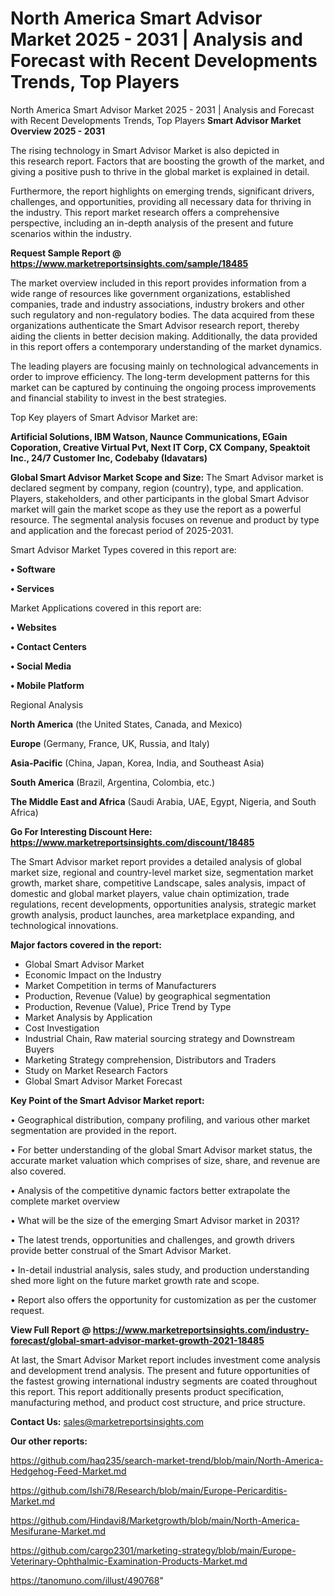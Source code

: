 # North America Smart Advisor Market 2025 - 2031 | Analysis and Forecast with Recent Developments Trends, Top Players
North America Smart Advisor Market 2025 - 2031 | Analysis and Forecast with Recent Developments Trends, Top Players
<Strong> Smart Advisor Market Overview 2025 - 2031</strong>

The rising technology in Smart Advisor Market is also depicted in this research report. Factors that are boosting the growth of the market, and giving a positive push to thrive in the global market is explained in detail.

Furthermore, the report highlights on emerging trends, significant drivers, challenges, and opportunities, providing all necessary data for thriving in the industry. This report market research offers a comprehensive perspective, including an in-depth analysis of the present and future scenarios within the industry.

<strong>Request Sample Report @ <a href=https://www.marketreportsinsights.com/sample/18485>https://www.marketreportsinsights.com/sample/18485</a></strong>

The market overview included in this report provides information from a wide range of resources like government organizations, established companies, trade and industry associations, industry brokers and other such regulatory and non-regulatory bodies. The data acquired from these organizations authenticate the Smart Advisor research report, thereby aiding the clients in better decision making. Additionally, the data provided in this report offers a contemporary understanding of the market dynamics.

The leading players are focusing mainly on technological advancements in order to improve efficiency. The long-term development patterns for this market can be captured by continuing the ongoing process improvements and financial stability to invest in the best strategies.

Top Key players of Smart Advisor Market are:

<strong>Artificial Solutions, IBM Watson, Naunce Communications, EGain Coporation, Creative Virtual Pvt, Next IT Corp, CX Company, Speaktoit Inc., 24/7 Customer Inc, Codebaby (Idavatars)</strong>

<strong><b>Global Smart Advisor Market Scope and Size:</b></strong>
The Smart Advisor market is declared segment by company, region (country), type, and application. Players, stakeholders, and other participants in the global Smart Advisor market will gain the market scope as they use the report as a powerful resource. The segmental analysis focuses on revenue and product by type and application and the forecast period of 2025-2031.

Smart Advisor Market Types covered in this report are:

<strong>• Software

• Services</strong>

Market Applications covered in this report are:

<strong>• Websites

• Contact Centers

• Social Media

• Mobile Platform</strong> 

Regional Analysis

<strong>North America</strong> (the United States, Canada, and Mexico)

<strong>Europe</strong> (Germany, France, UK, Russia, and Italy)

<strong>Asia-Pacific</strong> (China, Japan, Korea, India, and Southeast Asia)

<strong>South America</strong> (Brazil, Argentina, Colombia, etc.)

<strong>The Middle East and Africa</strong> (Saudi Arabia, UAE, Egypt, Nigeria, and South Africa)

<strong>Go For Interesting Discount Here: <a href=https://www.marketreportsinsights.com/discount/18485>https://www.marketreportsinsights.com/discount/18485</a></strong>

The Smart Advisor market report provides a detailed analysis of global market size, regional and country-level market size, segmentation market growth, market share, competitive Landscape, sales analysis, impact of domestic and global market players, value chain optimization, trade regulations, recent developments, opportunities analysis, strategic market growth analysis, product launches, area marketplace expanding, and technological innovations.

<strong><b>Major factors covered in the report:</b></strong>
<ul>
  <li>Global Smart Advisor Market </li>
  <li>Economic Impact on the Industry</li>
  <li>Market Competition in terms of Manufacturers</li>
  <li>Production, Revenue (Value) by geographical segmentation</li>
  <li>Production, Revenue (Value), Price Trend by Type</li>
  <li>Market Analysis by Application</li>
  <li>Cost Investigation</li>
  <li>Industrial Chain, Raw material sourcing strategy and Downstream Buyers</li>
  <li>Marketing Strategy comprehension, Distributors and Traders</li>
  <li>Study on Market Research Factors</li>
  <li>Global Smart Advisor Market Forecast</li>
</ul>

<strong><b>Key Point of the Smart Advisor Market report:</b></strong>

• Geographical distribution, company profiling, and various other market segmentation are provided in the report.

• For better understanding of the global Smart Advisor market status, the accurate market valuation which comprises of size, share, and revenue are also covered.

• Analysis of the competitive dynamic factors better extrapolate the complete market overview

• What will be the size of the emerging Smart Advisor market in 2031?

• The latest trends, opportunities and challenges, and growth drivers provide better construal of the Smart Advisor Market.

• In-detail industrial analysis, sales study, and production understanding shed more light on the future market growth rate and scope.

• Report also offers the opportunity for customization as per the customer request.

<strong><b>View Full Report @ <a href=https://www.marketreportsinsights.com/industry-forecast/global-smart-advisor-market-growth-2021-18485>https://www.marketreportsinsights.com/industry-forecast/global-smart-advisor-market-growth-2021-18485</a></b></strong>


At last, the Smart Advisor Market report includes investment come analysis and development trend analysis. The present and future opportunities of the fastest growing international industry segments are coated throughout this report. This report additionally presents product specification, manufacturing method, and product cost structure, and price structure.

<strong>Contact Us:</strong>
sales@marketreportsinsights.com

<strong>Our other reports:</strong>

<a href=https://github.com/haq235/search-market-trend/blob/main/North-America-Hedgehog-Feed-Market.md>https://github.com/haq235/search-market-trend/blob/main/North-America-Hedgehog-Feed-Market.md</a>

<a href=https://github.com/Ishi78/Research/blob/main/Europe-Pericarditis-Market.md>https://github.com/Ishi78/Research/blob/main/Europe-Pericarditis-Market.md</a>

<a href=https://github.com/Hindavi8/Marketgrowth/blob/main/North-America-Mesifurane-Market.md>https://github.com/Hindavi8/Marketgrowth/blob/main/North-America-Mesifurane-Market.md</a>

<a href=https://github.com/cargo2301/marketing-strategy/blob/main/Europe-Veterinary-Ophthalmic-Examination-Products-Market.md>https://github.com/cargo2301/marketing-strategy/blob/main/Europe-Veterinary-Ophthalmic-Examination-Products-Market.md</a>

<a href=https://tanomuno.com/illust/490768>https://tanomuno.com/illust/490768</a>"
